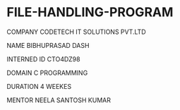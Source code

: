 # FILE-HANDLING-PROGRAM
COMPANY CODETECH IT SOLUTIONS PVT.LTD

NAME BIBHUPRASAD DASH

INTERNED ID  CTO4DZ98

DOMAIN C PROGRAMMING

DURATION 4 WEEKES

MENTOR NEELA SANTOSH KUMAR

